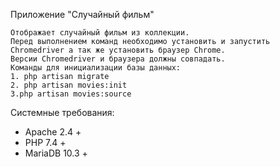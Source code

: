 Приложение "Случайный фильм"

    Отображает случайный фильм из коллекции.
    Перед выполнением команд необходимо установить и запустить Chromedriver а так же установить браузер Chrome. 
    Версии Chromedriver и браузера должны совпадать.
    Команды для инициализации базы данных: 
    1. php artisan migrate 
    2. php artisan movies:init 
    3.php artisan movies:source
    
Системные требования:
- Apache 2.4 +
- PHP 7.4 +
- MariaDB 10.3 +
